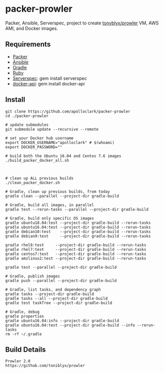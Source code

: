 # packer-prowler

Packer, Ansible, Serverspec, project to create [tonyblyx/prowler](https://github.com/toniblyx/prowler) VM, AWS AMI, and Docker images.

## Requirements

- [Packer](https://packer.io/)
- [Ansible](https://www.ansible.com/)
- [Gradle](https://gradle.org/install/#manually)
- [Ruby](https://www.ruby-lang.org/en/documentation/installation/)
- [Serverspec](https://serverspec.org/): gem install serverspec
- [docker-api](https://github.com/swipely/docker-api/releases): gem install docker-api

## Install
```shell
git clone https://github.com/apolloclark/packer-prowler
cd ./packer-prowler

# update submodules
git submodule update --recursive --remote

# set your Docker hub username
export DOCKER_USERNAME="apolloclark" # $(whoami)
export DOCKER_PASSWORD=""

# build both the Ubuntu 16.04 and Centos 7.6 images
./build_packer_docker_all.sh



# clean up ALL previous builds
./clean_packer_docker.sh

# Gradle, clean up previous builds, from today
gradle clean --parallel --project-dir gradle-build

# Gradle, build all images, in parallel
gradle test --rerun-tasks --parallel --project-dir gradle-build

# Gradle, build only specific OS images
gradle ubuntu18.04:test --project-dir gradle-build --rerun-tasks
gradle ubuntu16.04:test --project-dir gradle-build --rerun-tasks
gradle debian10:test    --project-dir gradle-build --rerun-tasks
gradle debian9:test     --project-dir gradle-build --rerun-tasks

gradle rhel8:test     --project-dir gradle-build --rerun-tasks
gradle rhel7:test     --project-dir gradle-build --rerun-tasks
gradle centos7:test   --project-dir gradle-build --rerun-tasks
gradle amzlinux2:test --project-dir gradle-build --rerun-tasks

gradle test --parallel --project-dir gradle-build

# Gradle, publish images
gradle push --parallel --project-dir gradle-build

# Gradle, list tasks, and dependency graph
gradle tasks --project-dir gradle-build
gradle tasks --all --project-dir gradle-build
gradle test taskTree --project-dir gradle-build

# Gradle, debug
gradle properties
gradle ubuntu16.04:info --project-dir gradle-build
gradle ubuntu16.04:test --project-dir gradle-build --info --rerun-tasks
rm -rf ~/.gradle
```

## Build Details

```shell
Prowler 2.0
https://github.com/toniblyx/prowler
```